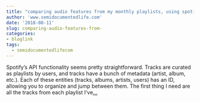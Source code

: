 ```yaml
---
title: "comparing audio features from my monthly playlists, using spotifyr"
author: 'www.semidocumentedlife.com'
date: '2018-08-11'
slug: comparing-audio-features-from-
categories:
- bloglink
tags:
  - semidocumentedlifecom
---
```


Spotify’s API functionality seems pretty straightforward. Tracks are curated as playlists by users, and tracks have a bunch of metadata (artist, album, etc.). Each of these entities (tracks, albums, artists, users) has an ID, allowing you to organize and jump between them. The first thing I need are all the tracks from each playlist I’ve[... <i class="fas fa-external-link-alt"></i>](https://www.semidocumentedlife.com/post/monthly-audio-features-spotifyr/)

